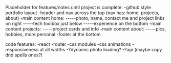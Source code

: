 Placeholder for features/notes until project is complete:
-github style portfolio layout
-header and nav across the top (nav has: home, projects, about)
-main content home:
-----photo, name, contact me and project links on right
-----tech toolbox just below
-----experience on the bottom
-main content projects:
-----project cards and info
-main content about:
-----pics, hobbies, more personal
-footer at the bottom

code features:
-react
-router
-css modules
-css animations
-responsiveness at all widths
-?dynamic photo loading?
-?api (maybe copy dnd spells ones?)
